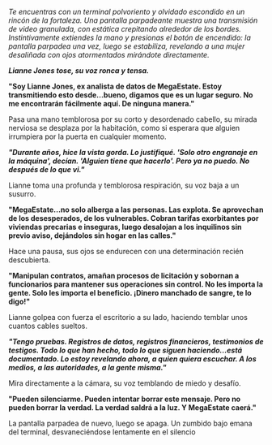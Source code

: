 _Te encuentras con un terminal polvoriento y olvidado escondido en un rincón de la fortaleza. Una pantalla parpadeante muestra una transmisión de video granulada, con estática crepitando alrededor de los bordes. Instintivamente extiendes la mano y presionas el botón de encendido: la pantalla parpadea una vez, luego se estabiliza, revelando a una mujer desaliñada con ojos atormentados mirándote directamente._

**_Lianne Jones tose, su voz ronca y tensa._**

**"Soy Lianne Jones, ex analista de datos de MegaEstate. Estoy transmitiendo esto desde...bueno, digamos que es un lugar seguro. No me encontrarán fácilmente aquí. De ninguna manera."**

Pasa una mano temblorosa por su corto y desordenado cabello, su mirada nerviosa se desplaza por la habitación, como si esperara que alguien irrumpiera por la puerta en cualquier momento.

**_"Durante años, hice la vista gorda. Lo justifiqué. 'Solo otro engranaje en la máquina', decían. 'Alguien tiene que hacerlo'. Pero ya no puedo. No después de lo que vi."_**

Lianne toma una profunda y temblorosa respiración, su voz baja a un susurro.

**"MegaEstate...no solo alberga a las personas. Las explota. Se aprovechan de los desesperados, de los vulnerables. Cobran tarifas exorbitantes por viviendas precarias e inseguras, luego desalojan a los inquilinos sin previo aviso, dejándolos sin hogar en las calles."**

Hace una pausa, sus ojos se endurecen con una determinación recién descubierta.

**"Manipulan contratos, amañan procesos de licitación y sobornan a funcionarios para mantener sus operaciones sin control. No les importa la gente. Solo les importa el beneficio. ¡Dinero manchado de sangre, te lo digo!"**

Lianne golpea con fuerza el escritorio a su lado, haciendo temblar unos cuantos cables sueltos.

**_"Tengo pruebas. Registros de datos, registros financieros, testimonios de testigos. Todo lo que han hecho, todo lo que siguen haciendo...está documentado. Lo estoy revelando ahora, a quien quiera escuchar. A los medios, a las autoridades, a la gente misma."_**

Mira directamente a la cámara, su voz temblando de miedo y desafío.

**"Pueden silenciarme. Pueden intentar borrar este mensaje. Pero no pueden borrar la verdad. La verdad saldrá a la luz. Y MegaEstate caerá."**

La pantalla parpadea de nuevo, luego se apaga. Un zumbido bajo emana del terminal, desvaneciéndose lentamente en el silencio
